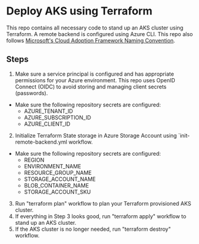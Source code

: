 # Deploy AKS using Terraform
This repo contains all necessary code to stand up an AKS cluster using Terraform.  A remote backend is configured using Azure CLI.  This repo also follows [Microsoft's Cloud Adoption Framework Naming Convention](https://learn.microsoft.com/en-us/azure/cloud-adoption-framework/ready/azure-best-practices/resource-naming).

## Steps

1. Make sure a service principal is configured and has appropriate permissions for your Azure environment. This repo uses OpenID Connect (OIDC) to avoid storing and managing client secrets (passwords).
- Make sure the following repository secrets are configured:
    - AZURE_TENANT_ID
    - AZURE_SUBSCRIPTION_ID
    - AZURE_CLIENT_ID
2. Initialize Terraform State storage in Azure Storage Account using `init-remote-backend.yml workflow.
- Make sure the following repository secrets are configured:
    - REGION
    - ENVIRONMENT_NAME
    - RESOURCE_GROUP_NAME
    - STORAGE_ACCOUNT_NAME
    - BLOB_CONTAINER_NAME
    - STORAGE_ACCOUNT_SKU
3. Run "terraform plan" workflow to plan your Terraform provisioned AKS cluster.
4. If everything in Step 3 looks good, run "terraform apply" workflow to stand up an AKS cluster.
5. If the AKS cluster is no longer needed, run "terraform destroy" workflow.
